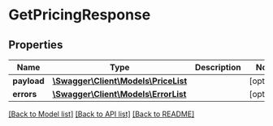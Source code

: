 # GetPricingResponse

## Properties

Name | Type | Description | Notes
------------ | ------------- | ------------- | -------------
**payload** | [**\Swagger\Client\Models\PriceList**](PriceList.md) |  | [optional]
**errors** | [**\Swagger\Client\Models\ErrorList**](ErrorList.md) |  | [optional]

[[Back to Model list]](../../README.md#documentation-for-models) [[Back to API list]](../../README.md#documentation-for-api-endpoints) [[Back to README]](../../README.md)

